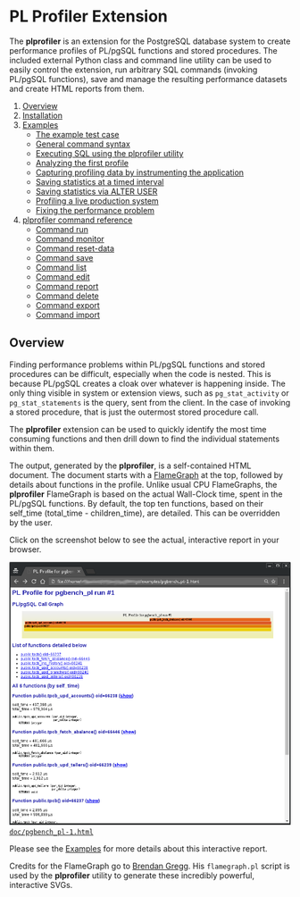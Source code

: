 PL Profiler Extension
=====================

The **plprofiler** is an extension for the PostgreSQL database system to create performance profiles of PL/pgSQL functions and stored procedures. The included external Python class and command line utility can be used to easily control the extension, run arbitrary SQL commands (invoking PL/pgSQL functions), save and manage the resulting performance datasets and create HTML reports from them.

1. [Overview](#markdown-header-overview)
2. [Installation](doc/installation.md)
3. [Examples](doc/examples.md)
    * [The example test case](doc/examples.md#markdown-header-the-example-test-case)
    * [General command syntax](doc/examples.md#markdown-header-general-command-syntax)
	* [Executing SQL using the plprofiler utility](doc/examples.md#markdown-header-executing-sql-using-the-plprofiler-utility)
	* [Analyzing the first profile](doc/examples.md#markdown-header-analyzing-the-first-profile)
	* [Capturing profiling data by instrumenting the application](doc/examples.md#markdown-header-capturing-profiling-data-by-instrumenting-the-application)
	* [Saving statistics at a timed interval](doc/examples.md#markdown-header-saving-statistics-at-a-timed-interval)
	* [Saving statistics via ALTER USER](doc/examples.md#markdown-header-saving-statistics-via-alter-user)
	* [Profiling a live production system](doc/examples.md#markdown-header-profiling-a-live-production-system)
	* [Fixing the performance problem](doc/examples.md#markdown-header-fixing-the-performance-problem)
4. [plprofiler command reference](doc/plprofiler_cmd_ref.md)
    * [Command run](doc/plprofiler_cmd_ref.md#markdown-header-command-run)
    * [Command monitor](doc/plprofiler_cmd_ref.md#markdown-header-command-monitor)
    * [Command reset-data](doc/plprofiler_cmd_ref.md#markdown-header-command-reset-data)
    * [Command save](doc/plprofiler_cmd_ref.md#markdown-header-command-save)
    * [Command list](doc/plprofiler_cmd_ref.md#markdown-header-command-list)
    * [Command edit](doc/plprofiler_cmd_ref.md#markdown-header-command-edit)
    * [Command report](doc/plprofiler_cmd_ref.md#markdown-header-command-report)
    * [Command delete](doc/plprofiler_cmd_ref.md#markdown-header-command-delete)
    * [Command export](doc/plprofiler_cmd_ref.md#markdown-header-command-export)
    * [Command import](doc/plprofiler_cmd_ref.md#markdown-header-command-import)

Overview
--------

Finding performance problems within PL/pgSQL functions and stored procedures can be difficult, especially when the code is nested. This is because PL/pgSQL creates a cloak over whatever is happening inside. The only thing visible in system or extension views, such as `pg_stat_activity` or `pg_stat_statements` is the query, sent from the client. In the case of invoking a stored procedure, that is just the outermost stored procedure call. 

The **plprofiler** extension can be used to quickly identify the most time consuming functions and then drill down to find the individual statements within them.

The output, generated by the **plprofiler**, is a self-contained HTML document. The document starts with a [FlameGraph](http://www.brendangregg.com/FlameGraphs/cpuflamegraphs.html) at the top, followed by details about functions in the profile. Unlike usual CPU FlameGraphs, the **plprofiler** FlameGraph is based on the actual Wall-Clock time, spent in the PL/pgSQL functions. By default, the top ten functions, based on their self_time (total_time - children_time), are detailed. This can be overridden by the user.

Click on the screenshot below to see the actual, interactive report in your browser.

[ ![ Example report ](doc/images/pgbench_pl-1.png) ](http://wi3ck.info/plprofiler/doc/pgbench_pl-1.html)
[`doc/pgbench_pl-1.html`](http://wi3ck.info/plprofiler/doc/pgbench_pl-1.html)

Please see the [Examples](doc/examples.md) for more details about this interactive report.

Credits for the FlameGraph go to [Brendan Gregg](http://www.brendangregg.com/). His `flamegraph.pl` script is used by the **plprofiler** utility to generate these incredibly powerful, interactive SVGs.
